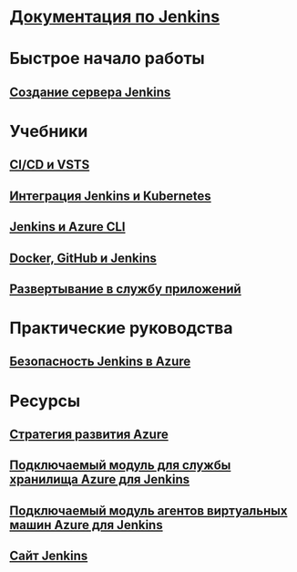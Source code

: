 # [Документация по Jenkins](index.md)
# Быстрое начало работы
## [Создание сервера Jenkins](/azure/jenkins/install-jenkins-solution-template)
# Учебники
## [CI/CD и VSTS](https://www.visualstudio.com/docs/build/apps/jenkins/build-deploy-jenkins)
## [Интеграция Jenkins и Kubernetes](/azure/container-service/container-service-kubernetes-jenkins)
## [Jenkins и Azure CLI](/azure/jenkins/execute-cli-jenkins-pipeline)
## [Docker, GitHub и Jenkins](/azure/virtual-machines/linux/tutorial-jenkins-github-docker-cicd)
## [Развертывание в службу приложений](/azure/jenkins/deploy-Jenkins-app-service-plugin)
# Практические руководства
## [Безопасность Jenkins в Azure](https://jenkins.io/blog/2017/04/20/secure-jenkins-on-azure/)
# Ресурсы
## [Стратегия развития Azure](https://azure.microsoft.com/roadmap/)
## [Подключаемый модуль для службы хранилища Azure для Jenkins](https://plugins.jenkins.io/windows-azure-storage)
## [Подключаемый модуль агентов виртуальных машин Azure для Jenkins](https://plugins.jenkins.io/azure-vm-agents)
## [Сайт Jenkins](https://jenkins.io/)
